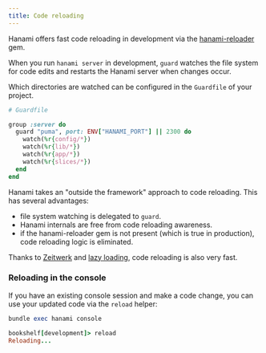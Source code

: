 ```yaml
---
title: Code reloading
---
```


Hanami offers fast code reloading in development via the [hanami-reloader](https://github.com/hanami/reloader) gem.

When you run `hanami server` in development, `guard` watches the file system for code edits and restarts the Hanami server when changes occur.

Which directories are watched can be configured in the `Guardfile` of your project.

```ruby
# Guardfile

group :server do
  guard "puma", port: ENV["HANAMI_PORT"] || 2300 do
    watch(%r{config/*})
    watch(%r{lib/*})
    watch(%r{app/*})
    watch(%r{slices/*})
  end
end
```

Hanami takes an "outside the framework" approach to code reloading. This has several advantages:

- file system watching is delegated to `guard`.
- Hanami internals are free from code reloading awareness.
- if the hanami-reloader gem is not present (which is true in production), code reloading logic is eliminated.

Thanks to [Zeitwerk](//page/autoloading) and [lazy loading](//page/booting), code reloading is also very fast.

### Reloading in the console

If you have an existing console session and make a code change, you can use your updated code via the `reload` helper:

```ruby
bundle exec hanami console

bookshelf[development]> reload
Reloading...
```
